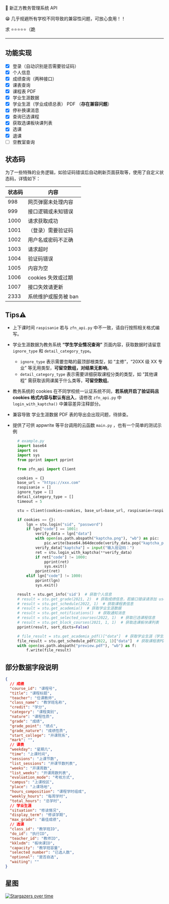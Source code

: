 🏫 新正方教务管理系统 API

😁 几乎规避所有学校不同导致的兼容性问题，可放心食用！！

<!-- > ⚠️ 原 Django-WebAPI 项目：[jokerwho/zfnew_wenApi](https://github.com/jokerwho/zfnew_webApi) 已停止更新，后续 API 更新将在本项目进行 -->

求 ⭐⭐⭐⭐⭐（跪

---

## 功能实现

- [x] 登录（自动识别是否需要验证码）
- [x] 个人信息
- [x] 成绩查询（两种接口）
- [x] 课表查询
- [x] 课程表 PDF
- [x] 学业生涯数据
- [x] 学业生涯（学业成绩总表） PDF （**存在兼容问题**）
- [x] 停补换课消息
- [x] 查询已选课程
- [x] 获取选课板块课列表
- [x] 选课
- [x] 退课
- [ ] 空教室查询

## 状态码

为了一些特殊的业务逻辑，如验证码错误后自动刷新页面获取等，使用了自定义状态码，详情如下：

| 状态码 | 内容                 |
| ------ | -------------------- |
| 998    | 网页弹窗未处理内容   |
| 999    | 接口逻辑或未知错误   |
| 1000   | 请求获取成功         |
| 1001   | （登录）需要验证码   |
| 1002   | 用户名或密码不正确   |
| 1003   | 请求超时             |
| 1004   | 验证码错误           |
| 1005   | 内容为空             |
| 1006   | cookies 失效或过期   |
| 1007   | 接口失效请更新       |
| 2333   | 系统维护或服务被 ban |

## Tips⚠️

- 上下课时间 `raspisanie` 若与 `zfn_api.py` 中不一致，请自行按照相关格式编写。
- 学业生涯数据为教务系统 **“学生学业情况查询”** 页面内容，获取数据时请留意 `ignore_type` 和 `detail_category_type`。
  - `ignore_type` 表示需要忽略的最顶部根类型，如 “主修”，“20XX 级 XX 专业” 等无用类型，**可留空数组，对结果无影响**。
  - `detail_category_type` 表示需要详细获取课程分类的类型，如 “其他课程” 需获取该网课属于什么类等，**可留空数组**。
- 教务系统的 cookies 在不同学校统一认证系统不同，**若系统开启了验证码且 cookies 格式内容与默认有出入**，请修改 `zfn_api.py` 中 `login_with_kaptcha()` 中兼容差异注释部分。
- 兼容导致 学业生涯数据 PDF 表的导出会出现问题，待排查。
- 提供了可供 appwrite 等平台调用的云函数 `main.py` ，也有一个简单的测试示例

  ```python
    # example.py
    import base64
    import os
    import sys
    from pprint import pprint

    from zfn_api import Client

    cookies = {}
    base_url = "https://xxx.com"
    raspisanie = []
    ignore_type = []
    detail_category_type = []
    timeout = 5

    stu = Client(cookies=cookies, base_url=base_url, raspisanie=raspisanie, ignore_type=ignore_type, detail_category_type=detail_category_type, timeout=timeout)

    if cookies == {}:
        lgn = stu.login("sid", "password")
        if lgn["code"] == 1001:
            verify_data = lgn["data"]
            with open(os.path.abspath("kaptcha.png"), "wb") as pic:
                pic.write(base64.b64decode(verify_data.pop("kaptcha_pic")))
            verify_data["kaptcha"] = input("输入验证码：")
            ret = stu.login_with_kaptcha(**verify_data)
            if ret["code"] != 1000:
                pprint(ret)
                sys.exit()
            pprint(ret)
        elif lgn["code"] != 1000:
            pprint(lgn)
            sys.exit()

    result = stu.get_info('sid')  # 获取个人信息
    # result = stu.get_grade(2021, 2)  # 获取成绩信息，若接口错误请添加 use_personal_info=True，只填年份获取全年
    # result = stu.get_schedule(2022, 1)  # 获取课程表信息
    # result = stu.get_academia()  # 获取学业生涯数据
    # result = stu.get_notifications()  # 获取通知消息
    # result = stu.get_selected_courses(2022, 1)  # 获取已选课程信息
    # result = stu.get_block_courses(2021, 1, 1)  # 获取选课板块课列表
    pprint(result, sort_dicts=False)

    # file_result = stu.get_academia_pdf()["data"]  # 获取学业生涯（学生成绩总表）PDF文件
    file_result = stu.get_schedule_pdf(2022, 1)["data"]  # 获取课程表PDF文件
    with open(os.path.abspath("preview.pdf"), "wb") as f:
        f.write(file_result)

  ```

## 部分数据字段说明

```json
{
  // 成绩
  "course_id": "课程号",
  "title": "课程标题",
  "teacher": "任课教师",
  "class_name": "教学班名称",
  "credit": "学分",
  "category": "课程类别",
  "nature": "课程性质",
  "grade": "成绩",
  "grade_point": "绩点",
  "grade_nature": "成绩性质",
  "start_college": "开课院系",
  "mark": "",
  // 课表
  "weekday": "星期几",
  "time": "上课时间",
  "sessions": "上课节数",
  "list_sessions": "开课节数列表",
  "weeks": "开课周数",
  "list_weeks": "开课周数列表",
  "evaluation_mode": "考核方式",
  "campus": "上课校区",
  "place": "上课场地",
  "hours_composition": "课程学时组成",
  "weekly_hours": "每周学时",
  "total_hours": "总学时",
  // 学业生涯
  "situation": "修读情况",
  "display_term": "修读学期",
  "max_grade": "最佳成绩",
  // 选课
  "class_id": "教学班ID",
  "do_id": "执行ID",
  "teacher_id": "教师ID",
  "kklxdm": "板块课ID",
  "capacity": "教学班容量",
  "selected_number": "已选人数",
  "optional": "是否自选",
  "waiting": ""
}
```

## 星图

[![Stargazers over time](https://starchart.cc/openschoolcn/zfn_api.svg)](https://starchart.cc/openschoolcn/zfn_api)
